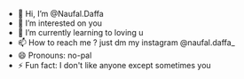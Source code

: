 - 👋 Hi, I’m @Naufal.Daffa
- 👀 I’m interested on you
- 🌱 I’m currently learning to loving u
- 📫 How to reach me ? just dm my instagram @naufal.daffa_
- 😄 Pronouns: no-pal
- ⚡ Fun fact: I don't like anyone except sometimes you

<!---
faleln/faleln is a ✨ special ✨ repository because its `README.md` (this file) appears on your GitHub profile.
You can click the Preview link to take a look at your changes.
--->
